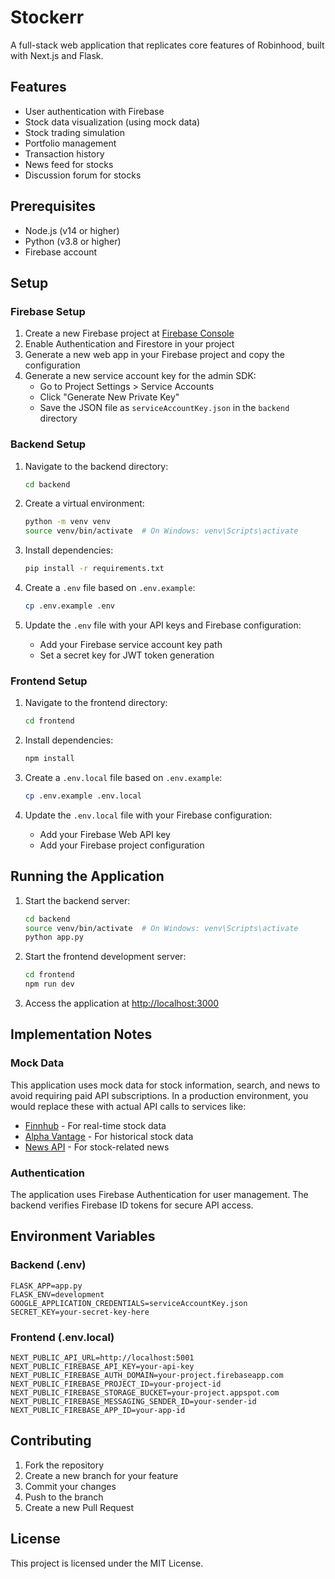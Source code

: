 # Stockerr

A full-stack web application that replicates core features of Robinhood, built with Next.js and Flask.

## Features

- User authentication with Firebase
- Stock data visualization (using mock data)
- Stock trading simulation
- Portfolio management
- Transaction history
- News feed for stocks
- Discussion forum for stocks

## Prerequisites

- Node.js (v14 or higher)
- Python (v3.8 or higher)
- Firebase account

## Setup

### Firebase Setup

1. Create a new Firebase project at [Firebase Console](https://console.firebase.google.com/)
2. Enable Authentication and Firestore in your project
3. Generate a new web app in your Firebase project and copy the configuration
4. Generate a new service account key for the admin SDK:
   - Go to Project Settings > Service Accounts
   - Click "Generate New Private Key"
   - Save the JSON file as `serviceAccountKey.json` in the `backend` directory

### Backend Setup

1. Navigate to the backend directory:
   ```bash
   cd backend
   ```

2. Create a virtual environment:
   ```bash
   python -m venv venv
   source venv/bin/activate  # On Windows: venv\Scripts\activate
   ```

3. Install dependencies:
   ```bash
   pip install -r requirements.txt
   ```

4. Create a `.env` file based on `.env.example`:
   ```bash
   cp .env.example .env
   ```

5. Update the `.env` file with your API keys and Firebase configuration:
   - Add your Firebase service account key path
   - Set a secret key for JWT token generation

### Frontend Setup

1. Navigate to the frontend directory:
   ```bash
   cd frontend
   ```

2. Install dependencies:
   ```bash
   npm install
   ```

3. Create a `.env.local` file based on `.env.example`:
   ```bash
   cp .env.example .env.local
   ```

4. Update the `.env.local` file with your Firebase configuration:
   - Add your Firebase Web API key
   - Add your Firebase project configuration

## Running the Application

1. Start the backend server:
   ```bash
   cd backend
   source venv/bin/activate  # On Windows: venv\Scripts\activate
   python app.py
   ```

2. Start the frontend development server:
   ```bash
   cd frontend
   npm run dev
   ```

3. Access the application at [http://localhost:3000](http://localhost:3000)

## Implementation Notes

### Mock Data

This application uses mock data for stock information, search, and news to avoid requiring paid API subscriptions. In a production environment, you would replace these with actual API calls to services like:

- [Finnhub](https://finnhub.io/) - For real-time stock data
- [Alpha Vantage](https://www.alphavantage.co/) - For historical stock data
- [News API](https://newsapi.org/) - For stock-related news

### Authentication

The application uses Firebase Authentication for user management. The backend verifies Firebase ID tokens for secure API access.

## Environment Variables

### Backend (.env)
```
FLASK_APP=app.py
FLASK_ENV=development
GOOGLE_APPLICATION_CREDENTIALS=serviceAccountKey.json
SECRET_KEY=your-secret-key-here
```

### Frontend (.env.local)
```
NEXT_PUBLIC_API_URL=http://localhost:5001
NEXT_PUBLIC_FIREBASE_API_KEY=your-api-key
NEXT_PUBLIC_FIREBASE_AUTH_DOMAIN=your-project.firebaseapp.com
NEXT_PUBLIC_FIREBASE_PROJECT_ID=your-project-id
NEXT_PUBLIC_FIREBASE_STORAGE_BUCKET=your-project.appspot.com
NEXT_PUBLIC_FIREBASE_MESSAGING_SENDER_ID=your-sender-id
NEXT_PUBLIC_FIREBASE_APP_ID=your-app-id
```

## Contributing

1. Fork the repository
2. Create a new branch for your feature
3. Commit your changes
4. Push to the branch
5. Create a new Pull Request

## License

This project is licensed under the MIT License.
